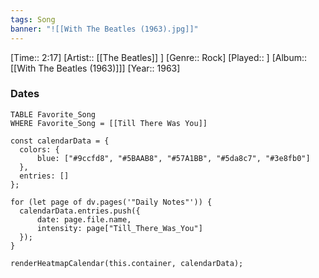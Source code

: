 ```yaml
---
tags: Song  
banner: "![[With The Beatles (1963).jpg]]"
---
```

[Time:: 2:17]
[Artist:: [[The Beatles]] ]
[Genre:: Rock]
[Played:: ]
[Album:: [[With The Beatles (1963)]]]
[Year:: 1963]
### Dates
````dataview
TABLE Favorite_Song
WHERE Favorite_Song = [[Till There Was You]]
````
  ```dataviewjs
const calendarData = { 
	colors: { 
		blue: ["#9ccfd8", "#5BAAB8", "#57A1BB", "#5da8c7", "#3e8fb0"] 
	}, 
	entries: [] 
}; 

for (let page of dv.pages('"Daily Notes"')) { 
	calendarData.entries.push({ 
		date: page.file.name, 
		intensity: page["Till_There_Was_You"]
	}); 
} 

renderHeatmapCalendar(this.container, calendarData);
```
